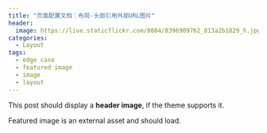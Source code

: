 ```yaml
---
title: "页面配置文档：布局-头部引用外部URL图片"
header:
  image: https://live.staticflickr.com/8084/8396909762_813a2b1829_h.jpg
categories:
  - Layout
tags:
  - edge case
  - featured image
  - image
  - layout
---
```


This post should display a **header image**, if the theme supports it.

Featured image is an external asset and should load.